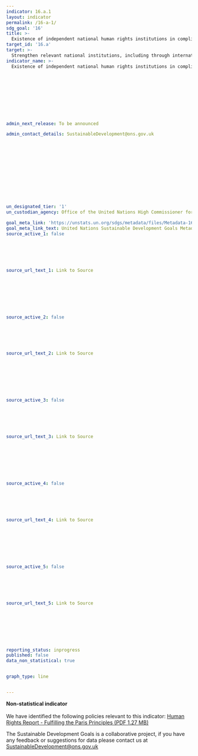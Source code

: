 ```yaml
---
indicator: 16.a.1
layout: indicator
permalink: /16-a-1/
sdg_goal: '16'
title: >-
  Existence of independent national human rights institutions in compliance with the Paris Principles
target_id: '16.a'
target: >-
  Strengthen relevant national institutions, including through international cooperation, for building capacity at all levels, in particular in developing countries, to prevent violence and combat terrorism and crime
indicator_name: >-
  Existence of independent national human rights institutions in compliance with the Paris Principles










admin_next_release: To be announced

admin_contact_details: SustainableDevelopment@ons.gov.uk













un_designated_tier: '1'
un_custodian_agency: Office of the United Nations High Commissioner for Human Rights (OHCHR)

goal_meta_link: 'https://unstats.un.org/sdgs/metadata/files/Metadata-16-0A-01.pdf'
goal_meta_link_text: United Nations Sustainable Development Goals Metadata (PDF 224 KB)
source_active_1: false






source_url_text_1: Link to Source








source_active_2: false






source_url_text_2: Link to Source








source_active_3: false






source_url_text_3: Link to Source








source_active_4: false






source_url_text_4: Link to Source








source_active_5: false






source_url_text_5: Link to Source








reporting_status: inprogress
published: false
data_non_statistical: true


graph_type: line


---
```

**Non-statistical indicator**<br><br>We have identified the following policies relevant to this indicator: [Human Rights Report - Fulfilling the Paris Principles (PDF 1.27 MB)](https://www.equalityhumanrights.com/sites/default/files/paris_principles.pdf)

The Sustainable Development Goals is a collaborative project, if you have any feedback or suggestions for data please contact us at <SustainableDevelopment@ons.gov.uk>


